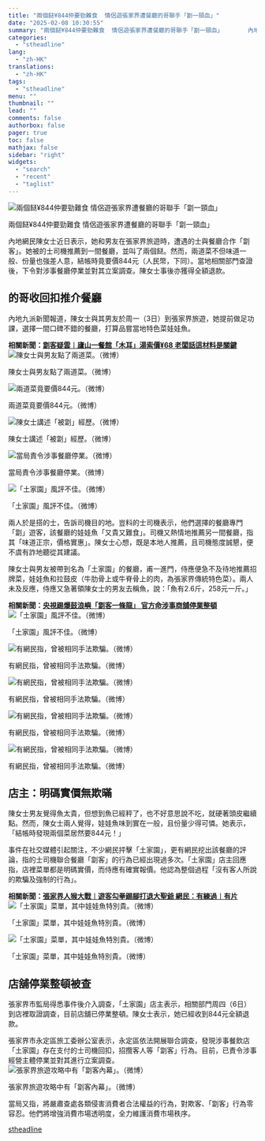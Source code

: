 ```yaml
---
title: "兩個餸¥844仲要勁難食  情侶遊張家界遭餐廳的哥聯手「劏一頸血」"
date: "2025-02-08 10:30:55"
summary: "兩個餸¥844仲要勁難食  情侶遊張家界遭餐廳的哥聯手「劏一頸血」       內地網民陳女..."
categories:
  - "stheadline"
lang:
  - "zh-HK"
translations:
  - "zh-HK"
tags:
  - "stheadline"
menu: ""
thumbnail: ""
lead: ""
comments: false
authorbox: false
pager: true
toc: false
mathjax: false
sidebar: "right"
widgets:
  - "search"
  - "recent"
  - "taglist"
---
```


![兩個餸¥844仲要勁難食  情侶遊張家界遭餐廳的哥聯手「劏一頸血」](https://image.stheadline.com/f/680p0/0x0/100/none/eabb37d84b0614d45e4dc8901c753c36/stheadline/inewsmedia/20250207/_2025020810204247104.jpg)

兩個餸¥844仲要勁難食 情侶遊張家界遭餐廳的哥聯手「劏一頸血」




內地網民陳女士近日表示，她和男友在張家界旅遊時，遭遇的士與餐廳合作「劏客」。她被的士司機推薦到一間餐廳，並叫了兩個餸。然而，兩道菜不但味道一般、份量也強差人意，結帳時竟要價844元（人民幣，下同）。當地相關部門查證後，下令對涉事餐廳停業並對其立案調查。陳女士事後亦獲得全額退款。

的哥收回扣推介餐廳
---------

內地九派新聞報道，陳女士與其男友於周一（3日）到張家界旅遊，她提前做足功課，選擇一間口碑不錯的餐廳，打算品嘗當地特色菜娃娃魚。

**相關新聞：[劏客疑雲︱廬山一餐館「木耳」湯索價¥68 老闆話這材料是關鍵](https://www.stheadline.com/realtime-china/3426135/%E5%8A%8F%E5%AE%A2%E7%96%91%E9%9B%B2%E5%BB%AC%E5%B1%B1%E4%B8%80%E9%A4%90%E9%A4%A8%E6%9C%A8%E8%80%B3%E6%B9%AF%E7%B4%A2%E5%83%B968-%E8%80%81%E9%97%86%E8%A9%B1%E9%80%99%E6%9D%90%E6%96%99%E6%98%AF%E9%97%9C%E9%8D%B5)**
 ![陳女士與男友點了兩道菜。（微博）](https://image.hkhl.hk/f/1024p0/0x0/100/none/33d74bcf0763ba695de8dc4d86735e55/2025-02/07022025_033_weibo.png)


陳女士與男友點了兩道菜。（微博）



 ![兩道菜竟要價844元。（微博）](https://image.hkhl.hk/f/1024p0/0x0/100/none/088ba63acbff101d6153d23e9c967b46/2025-02/07022025_036_weibo.jpg)


兩道菜竟要價844元。（微博）



 ![陳女士講述「被劏」經歷。（微博）](https://image.hkhl.hk/f/1024p0/0x0/100/none/872c2a049060371631cda5d1d6752457/2025-02/07022025_034_weibo.jpg)


陳女士講述「被劏」經歷。（微博）



 ![當局責令涉事餐廳停業。（微博）](https://image.hkhl.hk/f/1024p0/0x0/100/none/eb0aad5fa84bd16337911bc4af00e1de/2025-02/07022025_038_weibo.jpg)


當局責令涉事餐廳停業。（微博）



 ![「土家園」風評不佳。（微博）](https://image.hkhl.hk/f/1024p0/0x0/100/none/dcd697011a6f8e0841a639b4a7125992/2025-02/07022025_037_weibo.jpg)


「土家園」風評不佳。（微博）




兩人於是搭的士，告訴司機目的地。豈料的士司機表示，他們選擇的餐廳專門「劏」遊客，該餐廳的娃娃魚「又貴又難食」。司機又熱情地推薦另一間餐廳，指其「味道正宗，價格實惠」。陳女士心想，既是本地人推薦，且司機態度誠懇，便不虞有詐地聽從其建議。

陳女士與男友被帶到名為「土家園」的餐廳，甫一進門，侍應便急不及待地推薦招牌菜，娃娃魚和拉鼓皮（牛肋骨上或牛脊骨上的肉，為張家界傳統特色菜）。兩人未及反應，侍應又急著領陳女士的男友去稱魚，說：「魚有2.6斤，258元一斤。」

**相關新聞：[央視踢爆鼓浪嶼「劏客一條龍」 官方命涉事商舖停業整頓](https://www.stheadline.com/realtime-china/3352514/%E5%A4%AE%E8%A6%96%E8%B8%A2%E7%88%86%E9%BC%93%E6%B5%AA%E5%B6%BC%E5%8A%8F%E5%AE%A2%E4%B8%80%E6%A2%9D%E9%BE%8D-%E5%AE%98%E6%96%B9%E5%91%BD%E6%B6%89%E4%BA%8B%E5%95%86%E8%88%96%E5%81%9C%E6%A5%AD%E6%95%B4%E9%A0%93)**
 ![「土家園」風評不佳。（微博）](https://image.hkhl.hk/f/1024p0/0x0/100/none/94236af6eb3b1a20d61dc84ee2289df4/2025-02/07022025_039_weibo.jpg)


「土家園」風評不佳。（微博）



 ![有網民指，曾被相同手法欺騙。（微博）](https://image.hkhl.hk/f/1024p0/0x0/100/none/3c57b852ebd795abb2a63533059cebea/2025-02/07022025_041_weibo.jpg)


有網民指，曾被相同手法欺騙。（微博）



 ![有網民指，曾被相同手法欺騙。（微博）](https://image.hkhl.hk/f/1024p0/0x0/100/none/d58ceab55fd354750fa8d8a52162d44d/2025-02/07022025_042_weibo.jpg)


有網民指，曾被相同手法欺騙。（微博）



 ![有網民指，曾被相同手法欺騙。（微博）](https://image.hkhl.hk/f/1024p0/0x0/100/none/a4763ec632f1cf5ed13da6afc640a60b/2025-02/07022025_043_weibo.jpg)


有網民指，曾被相同手法欺騙。（微博）



 ![有網民指，曾被相同手法欺騙。（微博）](https://image.hkhl.hk/f/1024p0/0x0/100/none/6833670e8f77581c36fac9a93a328783/2025-02/07022025_044_weibo.jpg)


有網民指，曾被相同手法欺騙。（微博）




**店主：明碼實價無欺暪**
--------------

陳女士男友覺得魚太貴，但想到魚已經秤了，也不好意思說不吃，就硬著頭皮繼續點。然而，陳女士兩人覺得，娃娃魚味到實在一般，且份量少得可憐。她表示，「結帳時發現兩個菜居然要844元！」

事件在社交媒體引起關注，不少網民抨擊「土家園」，更有網民挖出該餐廳的評論，指的士司機聯合餐廳「劏客」的行為已經出現過多次。「土家園」店主回應指，店裡菜單都是明碼實價，而侍應有確實報價。他認為整個過程「沒有客人所說的欺騙及強制的行為」。

**相關新聞：[張家界人猴大戰︱遊客勾拳踢腳打退大聖爺 網民：有練過︱有片](https://www.stheadline.com/realtime-china/3410914/%E5%BC%B5%E5%AE%B6%E7%95%8C%E4%BA%BA%E7%8C%B4%E5%A4%A7%E6%88%B0%E9%81%8A%E5%AE%A2%E5%8B%BE%E6%8B%B3%E8%B8%A2%E8%85%B3%E6%89%93%E9%80%80%E5%A4%A7%E8%81%96%E7%88%BA-%E7%B6%B2%E6%B0%91%E6%9C%89%E7%B7%B4%E9%81%8E%E6%9C%89%E7%89%87)**
 ![「土家園」菜單，其中娃娃魚特別貴。（微博）](https://image.hkhl.hk/f/1024p0/0x0/100/none/af50253ea978041110f371a485f77380/2025-02/07022025_045_weibo.png)


「土家園」菜單，其中娃娃魚特別貴。（微博）



 ![「土家園」菜單，其中娃娃魚特別貴。（微博）](https://image.hkhl.hk/f/1024p0/0x0/100/none/d50e2c7f8acd5929763879d6f7e588f1/2025-02/07022025_046_weibo.png)


「土家園」菜單，其中娃娃魚特別貴。（微博）




店舖停業整頓被查
--------

張家界市監局得悉事件後介入調查，「土家園」店主表示，相關部門周四（6日）到店裡取證調查，目前店舖已停業整頓。陳女士表示，她已經收到844元全額退款。

張家界市永定區旅工委辦公室表示，永定區依法開展聯合調查，發現涉事餐飲店「土家園」存在支付的士司機回扣，招攬客人等「劏客」行為。目前，已責令涉事經營主體停業並對其進行立案調查。
 ![張家界旅遊攻略中有「劏客內幕」。（微博）](https://image.hkhl.hk/f/1024p0/0x0/100/none/6e91826dfcc8356dac98b5b37a4350f5/2025-02/07022025_040_weibo.jpg)


張家界旅遊攻略中有「劏客內幕」。（微博）




當局又指，將嚴肅查處各類侵害消費者合法權益的行為，對欺客、「劏客」行為零容忍。他們將增強消費市場透明度，全力維護消費市場秩序。

[stheadline](https://std.stheadline.com/realtime/article/2051384/即時-中國-兩個餸¥844仲要勁難食-情侶遊張家界遭餐廳的哥聯手-劏一頸血)
